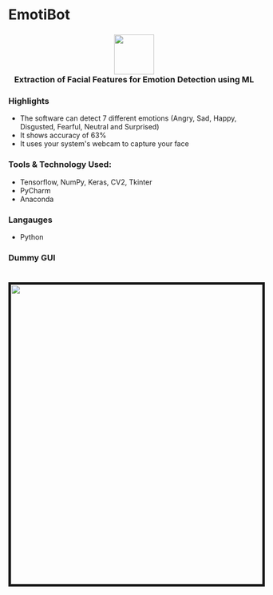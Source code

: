 # EmotiBot
<h3 align="center">
	<img width="80" src="https://raw.githubusercontent.com/iamkotwala/EmotiBot/master/logotrans.png">
	<br>Extraction of Facial Features for Emotion Detection using ML <br>
</h3>

### Highlights ###
* The software can detect 7 different emotions (Angry, Sad, Happy, Disgusted, Fearful, Neutral and Surprised)
* It shows accuracy of 63%
* It uses your system's webcam to capture your face

### Tools & Technology Used: ###
* Tensorflow, NumPy, Keras, CV2, Tkinter
* PyCharm
* Anaconda

### Langauges ###
* Python

### Dummy GUI ###
<h1 align="center">
	<img width="600" src="https://raw.githubusercontent.com/iamkotwala/EmotiBot/master/GUI.png" border="5">
	<br>
</h1>

